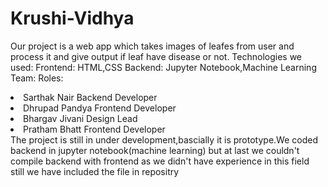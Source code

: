 # Krushi-Vidhya
<p>Our project is a web app which takes images of leafes from user and process it and give output if leaf have disease or not.
Technologies we used:
Frontend: HTML,CSS
Backend: Jupyter Notebook,Machine Learning
Team:              Roles:
<li>Sarthak Nair       Backend Developer</li>
<li>Dhrupad Pandya     Frontend Developer</li>
<li>Bhargav Jivani     Design Lead  </li>
<li>Pratham Bhatt      Frontend Developer</li>
                           The project is still in under development,bascially it is prototype.We coded backend in jupyter notebook(machine learning) but at last we couldn't compile backend with frontend as we didn't have experience in this field still we have included the file in repositry </p>
